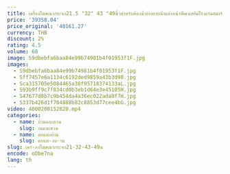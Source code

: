 ```yaml
---
title: เครื่องโฆษณากระจก21.5 "32" 43 "49นิ้วสำหรับห้องน้ำอ่างอาบน้ำแต่งหน้าฟิตเนสยิมโรงแรมสมาร์ทโฮม
price: '39358.04'
price_original: '40161.27'
currency: THB
discount: 2%
rating: 4.5
volume: 60
image: S9dbebfa6baa84e99b74981b4f01953f1F.jpg
images:
  - S9dbebfa6baa84e99b74981b4f01953f1F.jpg
  - Sff7457e6a1134c6192ded9859a43b3d90.jpg
  - Sca315705e5084465a38f95718374133aL.jpg
  - S93b9ff9c7f834cd0b3eb1d64e3e45105H.jpg
  - S47677d8b7c9b454da4a36ec022ada8f7H.jpg
  - S337b426d1f704888b82c8853d77cee4bG.jpg
video: 4000208152820.mp4
categories:
  - name: บ้านและสวน
    slug: านและสวน
  - name: ตกแต่งบ้าน
    slug: ตกแต-งบ-าน
slug: เคร-องโฆษณากระจก21-32-43-49น
encode: oDbe7na
lang: th
---
```

  